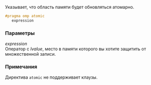 Указывает, что область памяти будет обновляться атомарно.

```cpp
#pragma omp atomic
   expression
```

### Параметры

*expression*<br/>
Оператор с *lvalue*, место в памяти которого вы хотите защитить от множественной записи.

### Примечания

Директива `atomic` не поддерживает клаузы.